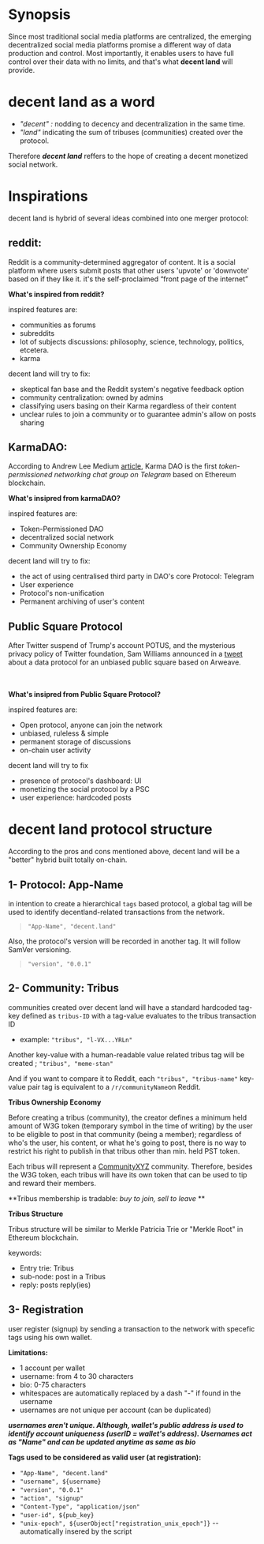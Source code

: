 <h1>Synopsis</h1>
Since most traditional social media platforms are centralized, the emerging decentralized social media platforms promise a different way of data production and control.
Most importantly, it enables users to have full control over their data with no limits, and that's what <b>decent land</b> will provide.

<h1>decent land as a word</h1>

- <i>"decent" :</i> nodding to decency and decentralization in the same time.
- <i>"land" </i> indicating the sum of tribuses (communities) created over the protocol. 

Therefore <i><b>decent land</i></b> reffers to the hope of creating a decent monetized social network.

<h1>Inspirations</h1>
decent land is hybrid of several ideas combined into one merger protocol:

<h2>reddit:</h2>
Reddit is a community-determined aggregator of content. It is a social platform where users submit posts that other users 'upvote' or 'downvote' based on if they like it.
it's the self-proclaimed “front page of the internet”


<b>What's inspired from reddit?</b>


inspired features are:

- communities as forums
- subreddits
- lot of subjects discussions: philosophy, science, technology, politics, etcetera.
- karma

decent land will try to fix:
- skeptical fan base and the Reddit system's negative feedback option
- community centralization: owned by admins
- classifying users basing on their Karma regardless of their content
- unclear rules to join a community or to guarantee admin's allow on posts sharing

<h2>KarmaDAO:</h2>

According to Andrew Lee Medium <a href="https://andrwlee.medium.com/announcing-karma-dao-first-ever-token-permissioned-networking-chat-group-on-telegram-5feab7a54def">article</a>, Karma DAO is the first <i>token-permissioned networking chat group on Telegram</i> based on Ethereum blockchain.

<b>What's insipred from karmaDAO?</b>

inspired features are:

- Token-Permissioned DAO
- decentralized social network
- Community Ownership Economy

decent land will try to fix:
- the act of using centralised third party in DAO's core Protocol: Telegram
- User experience
- Protocol's non-unification
- Permanent archiving of user's content

<h2>Public Square Protocol</h2>
After Twitter suspend of Trump's account POTUS, and the mysterious privacy policy of Twitter foundation, Sam Williams announced in a <a href="https://twitter.com/samecwilliams/status/1347741160165531655?s=20">tweet</a> about a data protocol for an unbiased public square based on Arweave.

<br><br>
<b>What's insipred from Public Square Protocol?</b>

inspired features are:

- Open protocol, anyone can join the network
- unbiased, ruleless & simple
- permanent storage of discussions
- on-chain user activity

decent land will try to fix

- presence of protocol's dashboard: UI
- monetizing the social protocol by a PSC
- user experience: hardcoded posts


<h1>decent land protocol structure</h1>

According to the pros and cons mentioned above, decent land will be a "better" hybrid built totally on-chain.

<h2>1- Protocol: App-Name</h2>

in intention to create a hierarchical `tags` based protocol, a global tag will be used to identify decentland-related transactions from the network.

> ` "App-Name", "decent.land" `

Also, the protocol's version will be recorded in another tag. It will follow SamVer versioning.

> `"version", "0.0.1"`


<h2>2- Community: Tribus</h2>

communities created over decent land will have a standard hardcoded tag-key defined as `tribus-ID` with a tag-value evaluates to the tribus transaction ID

- example: ` "tribus", "l-VX...YRLn" `

Another key-value with a human-readable value related tribus tag will be created ; ` "tribus", "meme-stan" `

And if you want to compare it to Reddit, each ` "tribus", "tribus-name" ` key-value pair tag is equivalent to a ` /r/communityName `on Reddit.


<b>Tribus Ownership Economy</b>

Before creating a tribus (community), the creator defines a minimum held amount of W3G token (temporary symbol in the time of writing) by the user to be eligible to post in that community (being a member); regardless of who's the user, his content, or what he's going to post, there is no way to restrict his right to publish in that tribus other than min. held PST token. 

Each tribus will represent a <a href="https://community.xyz">CommunityXYZ</a> community. Therefore, besides the W3G token, each tribus will have its own token that can be used to tip and reward their members.


 **Tribus membership is tradable: *buy to join, sell to leave* **
 
 
 <b>Tribus Structure</b>
 
 Tribus structure will be similar to Merkle Patricia Trie or "Merkle Root" in Ethereum blockchain.
 
keywords:

- Entry trie: Tribus
- sub-node: post in a Tribus
- reply: posts reply(ies)
 
 
<h2>3- Registration </h2>
user register (signup) by sending a transaction to the network with specefic tags using his own wallet.

**Limitations:**

- 1 account per wallet
- username: from 4 to 30 characters
- bio: 0-75 characters
- whitespaces are automatically replaced by a dash "-" if found in the username
- usernames are not unique per account (can be duplicated)

***usernames aren't unique. Although, wallet's public address is used to identify account uniqueness (userID = wallet's address).
Usernames act as "Name" and can be updated anytime as same as bio***

**Tags used to be considered as valid user (at registration):**

- `"App-Name", "decent.land"`
- `"username", ${username}`
- `"version", "0.0.1"`
- `"action", "signup"`
- `"Content-Type", "application/json"`
- `"user-id", ${pub_key}`
- `"unix-epoch", ${userObject["registration_unix_epoch"]}` -- automatically insered by the script

